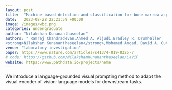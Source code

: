 ```yaml
---
layout: post
title:  "Machine-based detection and classification for bone marrow aspirate differential counts: initial development focusing on nonneoplastic cells"
date:   2023-08-28 22:21:59 +00:00
image: /images/wbc.png
categories: undergraduate
author: "Nilakshan Kunananthaseelan"
authors: " Ramraj Chandradevan,Ahmed A. Aljudi,Bradley R. Drumheller
<strong>Nilakshan Kunananthaseelan</strong>,Mohamed Amgad, David A. Gutman, Lee A. D. Cooper, David L. Jaye"
venue: "laboratoey investigation"
paper: https://www.nature.com/articles/s41374-019-0325-7
# code: https://github.com/NilakshanKunananthaseelan/LaViP
website: https://www.pathdata.io/projects/heme
---
```

We introduce a language-grounded visual prompting method to adapt the visual encoder of vision-language models for downstream tasks.